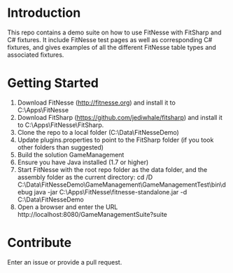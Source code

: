 # Introduction 
This repo contains a demo suite on how to use FitNesse with FitSharp and C# fixtures. It include FitNesse test pages as well as 
corresponding C# fixtures, and gives examples of all the different FitNesse table types and associated fixtures.

# Getting Started
1. Download FitNesse (http://fitnesse.org) and install it to C:\Apps\FitNesse
2. Download FitSharp (https://github.com/jediwhale/fitsharp) and install it to C:\Apps\FitNesse\FitSharp.
3. Clone the repo to a local folder (C:\Data\FitNesseDemo)
4. Update plugins.properties to point to the FitSharp folder (if you took other folders than suggested)
5. Build the solution GameManagement
6. Ensure you have Java installed (1.7 or higher)
7. Start FitNesse with the root repo folder as the data folder, and the assembly folder as the current directory:
	cd /D C:\Data\FitNesseDemo\GameManagement\GameManagementTest\bin\debug
	java -jar C:\Apps\FitNesse\fitnesse-standalone.jar -d C:\Data\FitNesseDemo
8. Open a browser and enter the URL http://localhost:8080/GameManagementSuite?suite

# Contribute
Enter an issue or provide a pull request. 
